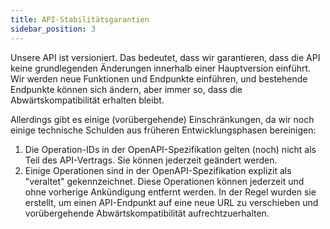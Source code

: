 ```yaml
---
title: API-Stabilitätsgarantien
sidebar_position: 3
---
```


Unsere API ist versioniert. Das bedeutet, dass wir garantieren, dass die API
keine grundlegenden Änderungen innerhalb einer Hauptversion einführt. Wir werden
neue Funktionen und Endpunkte einführen, und bestehende Endpunkte können sich
ändern, aber immer so, dass die Abwärtskompatibilität erhalten bleibt.

Allerdings gibt es einige (vorübergehende) Einschränkungen, da wir noch einige
technische Schulden aus früheren Entwicklungsphasen bereinigen:

1. Die Operation-IDs in der OpenAPI-Spezifikation gelten (noch) nicht als Teil
   des API-Vertrags. Sie können jederzeit geändert werden.
2. Einige Operationen sind in der OpenAPI-Spezifikation explizit als "veraltet"
   gekennzeichnet. Diese Operationen können jederzeit und ohne vorherige
   Ankündigung entfernt werden. In der Regel wurden sie erstellt, um einen
   API-Endpunkt auf eine neue URL zu verschieben und vorübergehende
   Abwärtskompatibilität aufrechtzuerhalten.
